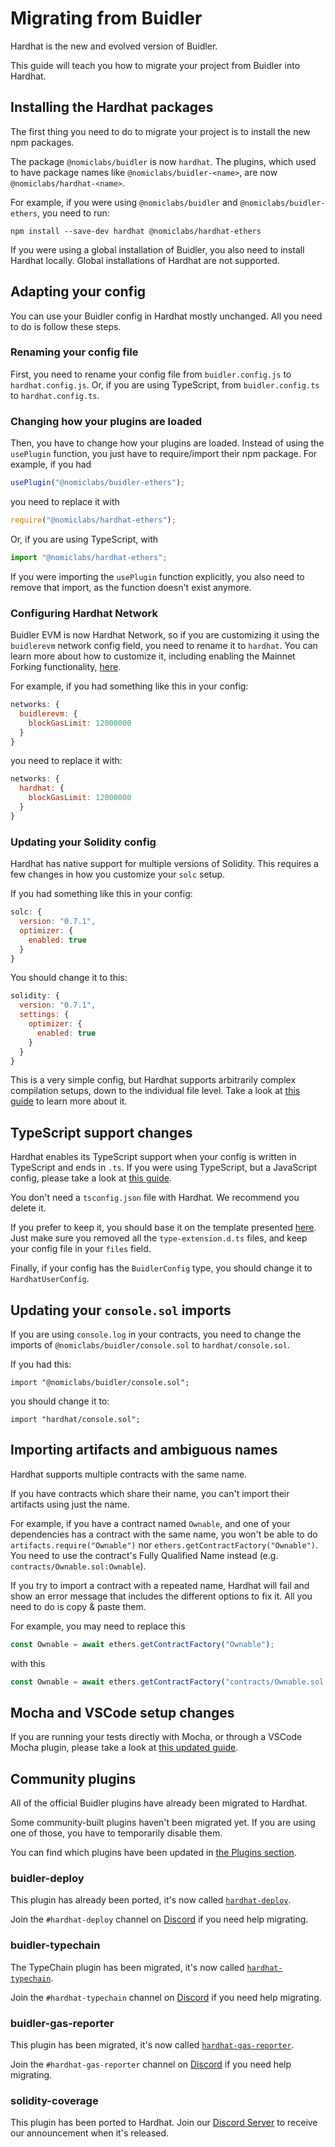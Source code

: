 # Migrating from Buidler

Hardhat is the new and evolved version of Buidler.

This guide will teach you how to migrate your project from Buidler into Hardhat.

## Installing the Hardhat packages

The first thing you need to do to migrate your project is to install the new npm packages.

The package `@nomiclabs/buidler` is now `hardhat`. The plugins, which used to have package names like `@nomiclabs/buidler-<name>`,
are now `@nomiclabs/hardhat-<name>`.

For example, if you were using `@nomiclabs/buidler` and `@nomiclabs/buidler-ethers`, you need to run:

```
npm install --save-dev hardhat @nomiclabs/hardhat-ethers
```

If you were using a global installation of Buidler, you also need to install Hardhat locally.
Global installations of Hardhat are not supported.

## Adapting your config

You can use your Buidler config in Hardhat mostly unchanged. All you need to do is follow these steps.

### Renaming your config file

First, you need to rename your config file from `buidler.config.js` to `hardhat.config.js`. Or,
if you are using TypeScript, from `buidler.config.ts` to `hardhat.config.ts`.

### Changing how your plugins are loaded

Then, you have to change how your plugins are loaded. Instead of using the `usePlugin` function, you just
have to require/import their npm package. For example, if you had

```js
usePlugin("@nomiclabs/buidler-ethers");
```

you need to replace it with

```js
require("@nomiclabs/hardhat-ethers");
```

Or, if you are using TypeScript, with

```ts
import "@nomiclabs/hardhat-ethers";
```

If you were importing the `usePlugin` function explicitly, you also need to remove that import, as the
function doesn't exist anymore.

### Configuring Hardhat Network

Buidler EVM is now Hardhat Network, so if you are customizing it using the `buidlerevm` network config field,
you need to rename it to `hardhat`. You can learn more about how to customize it, including enabling the Mainnet Forking
functionality, [here](../config/README.md#hardhat-network).

For example, if you had something like this in your config:

```js
networks: {
  buidlerevm: {
    blockGasLimit: 12000000
  }
}
```

you need to replace it with:

```js
networks: {
  hardhat: {
    blockGasLimit: 12000000
  }
}
```

### Updating your Solidity config

Hardhat has native support for multiple versions of Solidity. This requires a few changes in how you customize your
`solc` setup.

If you had something like this in your config:

```js
solc: {
  version: "0.7.1",
  optimizer: {
    enabled: true
  }
}
```

You should change it to this:

```js
solidity: {
  version: "0.7.1",
  settings: {
    optimizer: {
      enabled: true
    }
  }
}
```

This is a very simple config, but Hardhat supports arbitrarily complex compilation setups,
down to the individual file level. Take a look at [this guide](./compile-contracts.md) to learn more about it.

## TypeScript support changes

Hardhat enables its TypeScript support when your config is written in TypeScript and ends in `.ts`. If you were using
TypeScript, but a JavaScript config, please take a look at [this guide](./typescript.md).

You don't need a `tsconfig.json` file with Hardhat. We recommend you delete it.

If you prefer to keep it, you should base it on the template presented [here](./typescript.md#customizing-typescript-with-a-tsconfig-json-file). Just make
sure you removed all the `type-extension.d.ts` files, and keep your config file in your `files` field.

Finally, if your config has the `BuidlerConfig` type, you should change it to `HardhatUserConfig`.

## Updating your `console.sol` imports

If you are using `console.log` in your contracts, you need to change the imports of `@nomiclabs/buidler/console.sol`
to `hardhat/console.sol`.

If you had this:

```solidity
import "@nomiclabs/buidler/console.sol";
```

you should change it to:

```solidity
import "hardhat/console.sol";
```

## Importing artifacts and ambiguous names

Hardhat supports multiple contracts with the same name.

If you have contracts which share their name, you can't import their artifacts using just the name.

For example, if you have a contract named `Ownable`, and one of your dependencies has a contract with the same name, you won't be able to do
`artifacts.require("Ownable")` nor `ethers.getContractFactory("Ownable")`. You need to use the contract's Fully
Qualified Name instead (e.g. `contracts/Ownable.sol:Ownable`).

If you try to import a contract with a repeated name, Hardhat will fail and show an error message that includes the different
options to fix it. All you need to do is copy & paste them.

For example, you may need to replace this

```js
const Ownable = await ethers.getContractFactory("Ownable");
```

with this

```js
const Ownable = await ethers.getContractFactory("contracts/Ownable.sol:Ownable");
```

## Mocha and VSCode setup changes

If you are running your tests directly with Mocha, or through a VSCode Mocha plugin, please take a look at [this
updated guide](./vscode-tests.md).

## Community plugins

All of the official Buidler plugins have already been migrated to Hardhat.

Some community-built plugins haven't been migrated yet. If you are using one of those, you have to temporarily disable them.

You can find which plugins have been updated in [the Plugins section](https://hardhat.org/plugins).

### buidler-deploy

This plugin has already been ported, it's now called [`hardhat-deploy`](https://github.com/wighawag/hardhat-deploy).

Join the `#hardhat-deploy` channel on [Discord](https://hardhat.org/discord) if you need help migrating.

### buidler-typechain

The TypeChain plugin has been migrated, it's now called [`hardhat-typechain`](https://github.com/rhlsthrm/hardhat-typechain/).

Join the `#hardhat-typechain` channel on [Discord](https://hardhat.org/discord) if you need help migrating.

### buidler-gas-reporter

This plugin has been migrated, it's now called [`hardhat-gas-reporter`](https://github.com/cgewecke/hardhat-gas-reporter/).

Join the `#hardhat-gas-reporter` channel on [Discord](https://hardhat.org/discord) if you need help migrating.

### solidity-coverage

This plugin has been ported to Hardhat. Join our [Discord Server](https://hardhat.org/discord) to receive our announcement when it's released.
